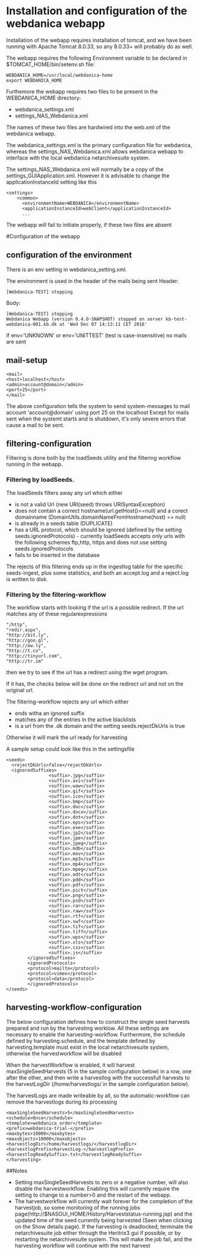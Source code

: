 # Installation and configuration of the webdanica webapp

Installation of the webapp requires installation of tomcat, and we have been running with Apache Tomcat 8.0.33, so any 8.0.33+ will probably do as well.

The webapp requires the following Environment variable to be declared in $TOMCAT_HOME/bin/setenv.sh file:
```
WEBDANICA_HOME=/usr/local/webdanica-home
export WEBDANICA_HOME
```
Furthemore the webapp requires two files to be present in the WEBDANICA_HOME directory:
 * webdanica_settings.xml
 * settings_NAS_Webdanica.xml

The names of these two files are hardwired into the web.xml of the webdanica webapp.

The webdanica_settings.xml is the primary configuration file for webdanica, whereas the settings_NAS_Webdanica.xml allows webdanica webapp to interface with the 
local webdanica netarchivesuite system.

The settings_NAS_Webdanica.xml will normally be a copy of the settings_GUIApplication.xml.
However it is advisable to change the applicationInstanceId setting like this
```
<settings>
    <common>
      <environmentName>WEBDANICA</environmentName>
      <applicationInstanceId>webClient</applicationInstanceId>
      ...
```

The webapp will fail to initiate properly, if these two files are absent

#Configuration of the webapp 

## configuration of the environment
There is an env setting in webdanica_setting.xml.

The environment is used in the header of the mails being sent
Header: 
```
[Webdanica-TEST] stopping
```

Body: 
```
[Webdanica-TEST] stopping
Webdanica Webapp (version 0.4.0-SNAPSHOT) stopped on server kb-test-webdanica-001.kb.dk at 'Wed Dec 07 14:13:11 CET 2016'
```
If env='UNKNOWN' or env='UNITTEST' (test is case-insensitive)
no mails are sent 

## mail-setup
```
<mail>
<host>localhost</host>
<admin>account@domain</admin>
<port>25</port>
</mail>
```
The above configuration tells the system to send system-messages to mail account 'account@domain' using port 25 on the localhost
Except for mails sent when the systemt starts and is shutdown, it's only severe errors that cause a mail to be sent.

## filtering-configuration
Filtering is done both by the loadSeeds utility and the filtering workflow running in the webapp.

### Filtering by loadSeeds.
The loadSeeds filters away any url which either
 * is not a valid Url (new URI(seed) throws URISyntaxException)
 * does not contain a correct hostname(url.getHost()==null) and a corect domainname (DomainUtils.domainNameFromHostname(host) == null)
 * is already in a seeds table (DUPLICATE)
 * has a URL protocol, which should be ignored (defined by the setting seeds.ignoredProtocols) - currently loadSeeds accepts only urls with the following schemes ftp,http, https and does not use setting seeds.ignoredProtocols
 * fails to be inserted in the database

The rejects of this filtering ends up in the ingestlog table for the specific seeds-ingest, plus some statistics, and both an accept.log and a reject.log is written to disk.

### Filtering by the filtering-workflow

The workflow starts with looking if the url is a possible redirect. If the url matches any of these regularexpressions
```
"/http", 
"redir.aspx", 
"http://bit.ly", 
"http://goo.gl",
"http://ow.ly", 
"http://t.co", 
"http://tinyurl.com", 
"http://tr.im"
```
then we try to see if the url has a redirect using the wget program.

If it has, the checks below will be done on the redirect url and not on the original url.

The filtering-workflow rejects any url which either
 * ends witha an ignored suffix
 * matches any of the entries in the active blacklists
 * is a url from the .dk domain and the setting seeds.rejectDkUrls is true

Otherwise it will mark the url ready for harvesting

A sample setup could look like this in the settingsfile
```
<seeds>
  <rejectDkUrls>false</rejectDkUrls>
  <ignoredSuffixes>
                <suffix>.jpg</suffix>
                <suffix>.avi</suffix>
                <suffix>.waw</suffix>
                <suffix>.gif</suffix>
                <suffix>.ico</suffix>
                <suffix>.bmp</suffix>                   
                <suffix>.doc</suffix>
                <suffix>.docx</suffix>
                <suffix>.dot</suffix>
                <suffix>.eps</suffix>
                <suffix>.exe</suffix>
                <suffix>.jp2</suffix>           
                <suffix>.jpe</suffix>           
                <suffix>.jpeg</suffix>
                <suffix>.mdb</suffix>           
                <suffix>.mov</suffix>                           
                <suffix>.mp3</suffix>   
                <suffix>.mp4</suffix>           
                <suffix>.mpeg</suffix>                                  
                <suffix>.odt</suffix>
                <suffix>.pdd</suffix>
                <suffix>.pdf</suffix>
                <suffix>.pict</suffix>
                <suffix>.png</suffix>
                <suffix>.psd</suffix>
                <suffix>.rar</suffix>
                <suffix>.raw</suffix>
                <suffix>.rtf</suffix>
                <suffix>.swf</suffix>
                <suffix>.tif</suffix>
                <suffix>.tiff</suffix>             
                <suffix>.wps</suffix>
                <suffix>.xls</suffix>
                <suffix>.css</suffix>
                <suffix>.js</suffix>
        </ignoredSuffixes>
        <ignoredProtocols>
        <protocol>mailto</protocol>
        <protocol>vimeo</protocol>
        <protocol>data</protocol>
        </ignoredProtocols>
</seeds>             
```

## harvesting-workflow-configuration
The below configuration defines how to construct the single seed harvests prepared and run by the harvesting worklow.
All these settings are necessary to enable the harvesting-workflow. Furthermore, the schedule defined by harvesting.schedule, and the template defined by harvesting.template must exist in the local
netarchivesuite system, otherwise the harvestworkflow will be disabled

When the harvestWorkflow is enabled, it will harvest maxSingleSeedHarvests (5 in the sample configuration below) in a row, one after the other, and then write a harvestlog with the successfull harvests to the 
harvestLogDir (/home/harvestlogs/ in the sample configuration below).

The harvestLogs are made writeable by all, so the automatic-workflow can remove the harvestlogs during its processing

```
<maxSingleSeedHarvests>5</maxSingleSeedHarvests>
<schedule>Once</schedule>
<template>webdanica_order</template>
<prefix>webdanica-trial-</prefix>
<maxbytes>10000</maxbytes>
<maxobjects>10000</maxobjects>
<harvestlogDir>/home/harvestlogs/</harvestlogDir>
<harvestlogPrefix>harvestLog-</harvestlogPrefix>
<harvestlogReadySuffix>.txt</harvestlogReadySuffix>
</harvesting>
```
##Notes
 * Setting maxSingleSeedHarvests to zero or a negative number, will also disable the harvestworkflow. Enabling this will currently require the setting to change to a number>0 and the restart of the webapp.
 * The harvestworkflow will currently wait forever for the completion of the harvestjob, so some monitoring of the running jobs page(http://$NASGUI_HOME/History/Harveststatus-running.jsp) and 
the updated time of the seed currently being harvested (Seen when clicking on the Show details page). If the harvesting is deadlocked, terminate the netarchivesuite job either through the Heritrix3 gui if possible, or by restarting the netarchivesuite system. This will make the job fail, and the harvesting workflow will continue with the next harvest



